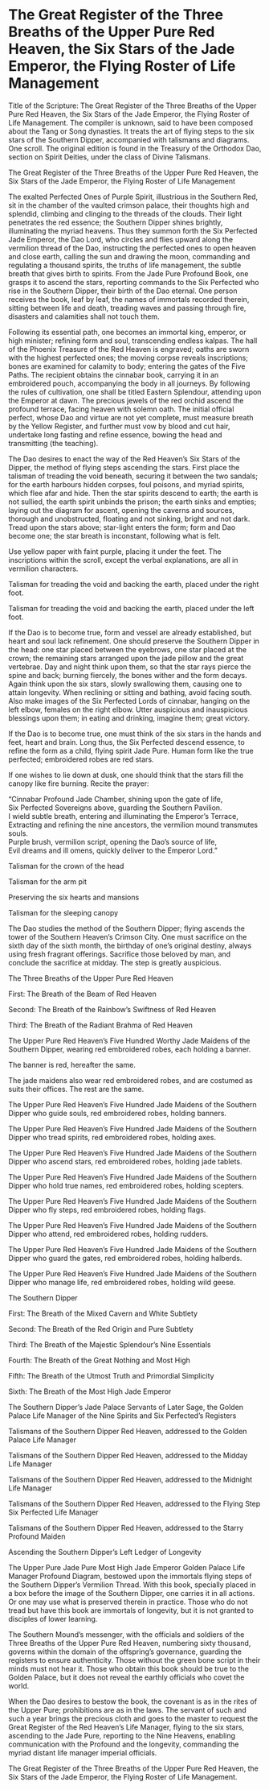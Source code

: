 # The Great Register of the Three Breaths of the Upper Pure Red Heaven, the Six Stars of the Jade Emperor, the Flying Roster of Life Management

Title of the Scripture: The Great Register of the Three Breaths of the Upper Pure Red Heaven, the Six Stars of the Jade Emperor, the Flying Roster of Life Management. The compiler is unknown, said to have been composed about the Tang or Song dynasties. It treats the art of flying steps to the six stars of the Southern Dipper, accompanied with talismans and diagrams. One scroll. The original edition is found in the Treasury of the Orthodox Dao, section on Spirit Deities, under the class of Divine Talismans.

The Great Register of the Three Breaths of the Upper Pure Red Heaven, the Six Stars of the Jade Emperor, the Flying Roster of Life Management

The exalted Perfected Ones of Purple Spirit, illustrious in the Southern Red, sit in the chamber of the vaulted crimson palace, their thoughts high and splendid, climbing and clinging to the threads of the clouds. Their light penetrates the red essence; the Southern Dipper shines brightly, illuminating the myriad heavens. Thus they summon forth the Six Perfected Jade Emperor, the Dao Lord, who circles and flies upward along the vermilion thread of the Dao, instructing the perfected ones to open heaven and close earth, calling the sun and drawing the moon, commanding and regulating a thousand spirits, the truths of life management, the subtle breath that gives birth to spirits. From the Jade Pure Profound Book, one grasps it to ascend the stars, reporting commands to the Six Perfected who rise in the Southern Dipper, their birth of the Dao eternal. One person receives the book, leaf by leaf, the names of immortals recorded therein, sitting between life and death, treading waves and passing through fire, disasters and calamities shall not touch them.

Following its essential path, one becomes an immortal king, emperor, or high minister; refining form and soul, transcending endless kalpas. The hall of the Phoenix Treasure of the Red Heaven is engraved; oaths are sworn with the highest perfected ones; the moving corpse reveals inscriptions; bones are examined for calamity to body; entering the gates of the Five Paths. The recipient obtains the cinnabar book, carrying it in an embroidered pouch, accompanying the body in all journeys. By following the rules of cultivation, one shall be titled Eastern Splendour, attending upon the Emperor at dawn. The precious jewels of the red orchid ascend the profound terrace, facing heaven with solemn oath. The initial official perfect, whose Dao and virtue are not yet complete, must measure breath by the Yellow Register, and further must vow by blood and cut hair, undertake long fasting and refine essence, bowing the head and transmitting (the teaching).

The Dao desires to enact the way of the Red Heaven’s Six Stars of the Dipper, the method of flying steps ascending the stars. First place the talisman of treading the void beneath, securing it between the two sandals; for the earth harbours hidden corpses, foul poisons, and myriad spirits, which flee afar and hide. Then the star spirits descend to earth; the earth is not sullied, the earth spirit unbinds the prison; the earth sinks and empties; laying out the diagram for ascent, opening the caverns and sources, thorough and unobstructed, floating and not sinking, bright and not dark. Tread upon the stars above; star-light enters the form; form and Dao become one; the star breath is inconstant, following what is felt.

Use yellow paper with faint purple, placing it under the feet. The inscriptions within the scroll, except the verbal explanations, are all in vermilion characters.

Talisman for treading the void and backing the earth, placed under the right foot.

Talisman for treading the void and backing the earth, placed under the left foot.

If the Dao is to become true, form and vessel are already established, but heart and soul lack refinement. One should preserve the Southern Dipper in the head: one star placed between the eyebrows, one star placed at the crown; the remaining stars arranged upon the jade pillow and the great vertebrae. Day and night think upon them, so that the star rays pierce the spine and back; burning fiercely, the bones wither and the form decays. Again think upon the six stars, slowly swallowing them, causing one to attain longevity. When reclining or sitting and bathing, avoid facing south. Also make images of the Six Perfected Lords of cinnabar, hanging on the left elbow, females on the right elbow. Utter auspicious and inauspicious blessings upon them; in eating and drinking, imagine them; great victory.

If the Dao is to become true, one must think of the six stars in the hands and feet, heart and brain. Long thus, the Six Perfected descend essence, to refine the form as a child, flying spirit Jade Pure. Human form like the true perfected; embroidered robes are red stars.

If one wishes to lie down at dusk, one should think that the stars fill the canopy like fire burning. Recite the prayer:

“Cinnabar Profound Jade Chamber, shining upon the gate of life,  
Six Perfected Sovereigns above, guarding the Southern Pavilion.  
I wield subtle breath, entering and illuminating the Emperor’s Terrace,  
Extracting and refining the nine ancestors, the vermilion mound transmutes souls.  
Purple brush, vermilion script, opening the Dao’s source of life,  
Evil dreams and ill omens, quickly deliver to the Emperor Lord.”

Talisman for the crown of the head

Talisman for the arm pit

Preserving the six hearts and mansions

Talisman for the sleeping canopy

The Dao studies the method of the Southern Dipper; flying ascends the tower of the Southern Heaven’s Crimson City. One must sacrifice on the sixth day of the sixth month, the birthday of one’s original destiny, always using fresh fragrant offerings. Sacrifice those beloved by man, and conclude the sacrifice at midday. The step is greatly auspicious.

The Three Breaths of the Upper Pure Red Heaven

First: The Breath of the Beam of Red Heaven

Second: The Breath of the Rainbow’s Swiftness of Red Heaven

Third: The Breath of the Radiant Brahma of Red Heaven

The Upper Pure Red Heaven’s Five Hundred Worthy Jade Maidens of the Southern Dipper, wearing red embroidered robes, each holding a banner.

The banner is red, hereafter the same.

The jade maidens also wear red embroidered robes, and are costumed as suits their offices. The rest are the same.

The Upper Pure Red Heaven’s Five Hundred Jade Maidens of the Southern Dipper who guide souls, red embroidered robes, holding banners.

The Upper Pure Red Heaven’s Five Hundred Jade Maidens of the Southern Dipper who tread spirits, red embroidered robes, holding axes.

The Upper Pure Red Heaven’s Five Hundred Jade Maidens of the Southern Dipper who ascend stars, red embroidered robes, holding jade tablets.

The Upper Pure Red Heaven’s Five Hundred Jade Maidens of the Southern Dipper who hold true names, red embroidered robes, holding scepters.

The Upper Pure Red Heaven’s Five Hundred Jade Maidens of the Southern Dipper who fly steps, red embroidered robes, holding flags.

The Upper Pure Red Heaven’s Five Hundred Jade Maidens of the Southern Dipper who attend, red embroidered robes, holding rudders.

The Upper Pure Red Heaven’s Five Hundred Jade Maidens of the Southern Dipper who guard the gates, red embroidered robes, holding halberds.

The Upper Pure Red Heaven’s Five Hundred Jade Maidens of the Southern Dipper who manage life, red embroidered robes, holding wild geese.

The Southern Dipper

First: The Breath of the Mixed Cavern and White Subtlety

Second: The Breath of the Red Origin and Pure Subtlety

Third: The Breath of the Majestic Splendour’s Nine Essentials

Fourth: The Breath of the Great Nothing and Most High

Fifth: The Breath of the Utmost Truth and Primordial Simplicity

Sixth: The Breath of the Most High Jade Emperor

The Southern Dipper’s Jade Palace Servants of Later Sage, the Golden Palace Life Manager of the Nine Spirits and Six Perfected’s Registers

Talismans of the Southern Dipper Red Heaven, addressed to the Golden Palace Life Manager

Talismans of the Southern Dipper Red Heaven, addressed to the Midday Life Manager

Talismans of the Southern Dipper Red Heaven, addressed to the Midnight Life Manager

Talismans of the Southern Dipper Red Heaven, addressed to the Flying Step Six Perfected Life Manager

Talismans of the Southern Dipper Red Heaven, addressed to the Starry Profound Maiden

Ascending the Southern Dipper’s Left Ledger of Longevity

The Upper Pure Jade Pure Most High Jade Emperor Golden Palace Life Manager Profound Diagram, bestowed upon the immortals flying steps of the Southern Dipper’s Vermilion Thread. With this book, specially placed in a box before the image of the Southern Dipper, one carries it in all actions. Or one may use what is preserved therein in practice. Those who do not tread but have this book are immortals of longevity, but it is not granted to disciples of lower learning.

The Southern Mound’s messenger, with the officials and soldiers of the Three Breaths of the Upper Pure Red Heaven, numbering sixty thousand, governs within the domain of the offspring’s governance, guarding the registers to ensure authenticity. Those without the green bone script in their minds must not hear it. Those who obtain this book should be true to the Golden Palace, but it does not reveal the earthly officials who covet the world.

When the Dao desires to bestow the book, the covenant is as in the rites of the Upper Pure; prohibitions are as in the laws. The servant of such and such a year brings the precious cloth and goes to the master to request the Great Register of the Red Heaven’s Life Manager, flying to the six stars, ascending to the Jade Pure, reporting to the Nine Heavens, enabling communication with the Profound and the longevity, commanding the myriad distant life manager imperial officials.

The Great Register of the Three Breaths of the Upper Pure Red Heaven, the Six Stars of the Jade Emperor, the Flying Roster of Life Management.
